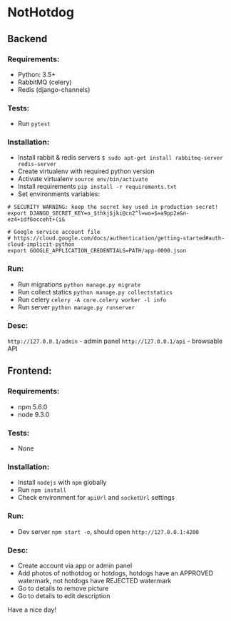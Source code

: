 # NotHotdog

## Backend
### Requirements:
- Python: 3.5+
- RabbitMQ (celery)
- Redis (django-channels)

### Tests:
- Run `pytest`

### Installation:
- Install rabbit & redis servers `$ sudo apt-get install rabbitmq-server redis-server`
- Create virtualenv with required python version
- Activate virtualenv `source env/bin/activate`
- Install requirements `pip install -r requirements.txt`
- Set environments variables:
```
# SECURITY WARNING: keep the secret key used in production secret!
export DJANGO_SECRET_KEY=o_$thkj$jki@cn2^l=wo=$=a9pp2e&n-ez4+idf6occeht+(i&

# Google service account file
# https://cloud.google.com/docs/authentication/getting-started#auth-cloud-implicit-python
export GOOGLE_APPLICATION_CREDENTIALS=PATH/app-0000.json
```

### Run:
- Run migrations `python manage.py migrate`
- Run collect statics `python manage.py collectstatics`
- Run celery `celery -A core.celery worker -l info`
- Run server `python manage.py runserver`

### Desc:
`http://127.0.0.1/admin` - admin panel
`http://127.0.0.1/api` - browsable API 

## Frontend:

### Requirements:
- npm 5.6.0
- node 9.3.0

### Tests:
- None

### Installation:
- Install `nodejs` with `npm` globally
- Run `npm install`
- Check environment for `apiUrl` and `socketUrl` settings

### Run:
- Dev server `npm start -o`, should open `http://127.0.0.1:4200`

### Desc:
- Create account via app or admin panel
- Add photos of nothotdog or hotdogs, hotdogs have an APPROVED watermark, not hotdogs have REJECTED watermark
- Go to details to remove picture
- Go to details to edit description




Have a nice day!
